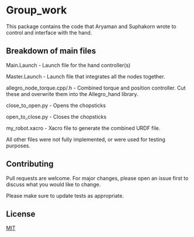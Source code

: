 # Group_work

This package contains the code that Aryaman and Suphakorn wrote to control
and interface with the hand.

## Breakdown of main files

Main.Launch - Launch file for the hand controller(s)

Master.Launch - Launch file that integrates all the nodes together.

allegro_node_torque.cpp/.h - Combined torque and position controller. Cut these and overwrite them into the Allegro_hand library. 

close_to_open.py - Opens the chopsticks

open_to_close.py - Closes the chopsticks

my_robot.xacro - Xacro file to generate the combined URDF file.

All other files were not fully implemented, or were used for testing purposes. 




## Contributing
Pull requests are welcome. For major changes, please open an issue first to discuss what you would like to change.

Please make sure to update tests as appropriate.

## License
[MIT](https://choosealicense.com/licenses/mit/)
